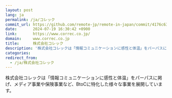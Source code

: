 ```yaml
---
layout: post
lang: ja
permalink: /ja/コレック
commit_url: https://github.com/remote-jp/remote-in-japan/commit/4176c63b7d99d82cd596a66bd8852a6a10106401
date:       2024-07-19 16:30:42 +0900
link:       https://www.correc.co.jp/
domain:     www.correc.co.jp
title:      株式会社コレック
description: '株式会社コレックは「情報コミュニケーションに感性と体温」をパーパスに掲げ、メディア事業や保険事業など、BtoCに特化した様々な事業を展開しています。'
categories: 
redirect_from:
  - /ja/株式会社コレック
---
```


<p>株式会社コレックは「情報コミュニケーションに感性と体温」をパーパスに掲げ、メディア事業や保険事業など、BtoCに特化した様々な事業を展開しています。</p>
